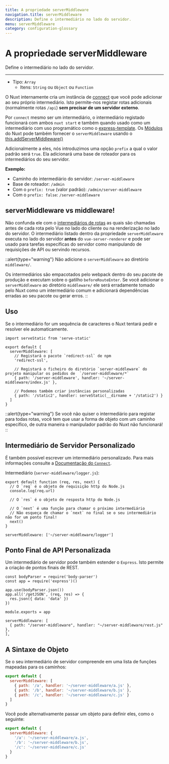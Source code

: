 ```yaml
---
title: A propriedade serverMiddleware
navigation.title: serverMiddleware
description: Define o intermediário no lado do servidor.
menu: serverMiddleware
category: configuration-glossary
---
```

# A propriedade serverMiddleware

Define o intermediário no lado do servidor.

---

- Tipo: `Array`
  - Itens: `String` ou `Object` ou `Function`

O Nuxt internamente cria um instância de [connect](https://github.com/senchalabs/connect) que você pode adicionar ao seu próprio intermediário. Isto permite-nos registar rotas adicionais (normalmente rotas `/api`) **sem precisar de um servidor externo**.

Por `connect` mesmo ser um intermediário, o intermediário registado funcionará com ambos `nuxt start` e também quando usado como um intermediário com uso programático como o [express-template](https://github.com/nuxt-community/express-template). Os [Módulos](/docs/directory-structure/modules) do Nuxt pode também fornecer o `serverMiddleware` usando o [this.addServerMiddleware()](/docs/internals-glossary/internals-module-container#addservermiddleware-middleware)

Adicionalmente a eles, nós introduzimos uma opção `prefix` a qual o valor padrão será `true`. Ela adicionará uma base de roteador para os intermediários do seu servidor. 

**Exemplo:**

- Caminho do intermediário do servidor: `/server-middleware`
- Base de roteador: `/admin`
- Com o `prefix: true` (valor padrão): `/admin/server-middleware`
- Com o `prefix: false`: `/server-middleware`

## serverMiddleware vs middleware!

Não confunda ele com o [intermediários de rotas](/docs/directory-structure/middleware) as quais são chamadas antes de cada rota pelo Vue no lado do cliente ou na renderização no lado do servidor. O intermediário listado dentro da propriedade `serverMiddleware` executa no lado do servidor **antes** do `vue-server-renderer` e pode ser usado para tarefas específicas do servidor como manipulando de requisições de API ou servindo recursos.

::alert{type="warning"}
Não adicione o `serverMiddleware` ao diretório `middleware/`.

Os intermediários são empacotados pelo webpack dentro do seu pacote de produção e executam sobre o gatilho `beforeRouteEnter`. Se você adicionar o `serverMiddleware` ao diretório `middleware/` ele será erradamente tomado pelo Nuxt como um intermediário comum e adicionará dependências erradas ao seu pacote ou gerar erros.
::

## Uso

Se o intermediário for um sequência de caracteres o Nuxt tentará pedir e resolver ele automaticamente.

```js{}[nuxt.config.js]
import serveStatic from 'serve-static'

export default {
  serverMiddleware: [
    // Registará o pacote `redirect-ssl` de npm 
    'redirect-ssl',

    // Registará o ficheiro do diretório `server-middleware` do projeto manipular os pedidos de  `/server-middleware/*`
    { path: '/server-middleware', handler: '~/server-middleware/index.js' },

    // Podemos também criar instâncias personalizadas
    { path: '/static2', handler: serveStatic(__dirname + '/static2') }
  ]
}
```

::alert{type="warning"}
Se você não quiser o intermediário para registar para todas rotas, você tem que usar a forma de objeto com um caminho específico, de outra maneira o manipulador padrão do Nuxt não funcionará!
::

## Intermediário de Servidor Personalizado

É também possível escrever um intermediário personalizado. Para mais informações consulte a [Documentação do `Connect`](https://github.com/senchalabs/connect#appusefn).

Intermediário (`server-middleware/logger.js`):

```js{}[server-middleware/logger.js]
export default function (req, res, next) {
  // O `req` é o objeto de requisição http do Node.js
  console.log(req.url)

  // O `res` é o objeto de resposta http do Node.js

  // O `next` é uma função para chamar o próximo intermediário
  // Não esqueça de chamar o `next` no final se o seu intermediário não for um ponto final!
  next()
}
```

```js{}[nuxt.config.js]
serverMiddleware: ['~/server-middleware/logger']
```

## Ponto Final de API Personalizada

Um intermediário de servidor pode também estender o `Express`. Isto permite a criação de pontos finais de REST.

```js{}[server-middleware/rest.js]
const bodyParser = require('body-parser')
const app = require('express')()

app.use(bodyParser.json())
app.all('/getJSON', (req, res) => {
  res.json({ data: 'data' })
})

module.exports = app
```

```js{}[nuxt.config.js]
serverMiddleware: [
  { path: "/server-middleware", handler: "~/server-middleware/rest.js" },
],
```

## A Sintaxe de Objeto

Se o seu intermediário de servidor compreende em uma lista de funções mapeadas para os caminhos:

```js
export default {
  serverMiddleware: [
    { path: '/a', handler: '~/server-middleware/a.js' },
    { path: '/b', handler: '~/server-middleware/b.js' },
    { path: '/c', handler: '~/server-middleware/c.js' }
  ]
}
```

Você pode alternativamente passar um objeto para definir eles, como o seguinte:

```js
export default {
  serverMiddleware: {
    '/a': '~/server-middleware/a.js',
    '/b': '~/server-middleware/b.js',
    '/c': '~/server-middleware/c.js'
  }
}
```
